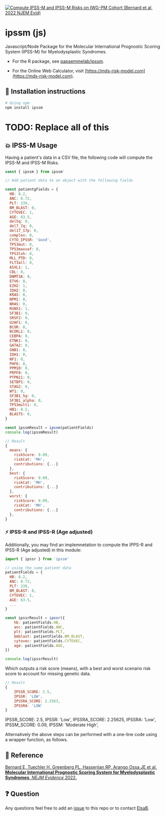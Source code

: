 <!-- badges: start -->
[![Compute IPSS-M and IPSS-M Risks on IWG-PM Cohort (Bernard et al, 2022 NJEM Evid)](https://github.com/papaemmelab/ipssm-js/actions/workflows/risk-scores-test.yml/badge.svg)](https://github.com/papaemmelab/ipssm-js/actions/workflows/risk-scores-test.yml)
<!-- badges: end -->

# ipssm (js)

Javascript/Node Package for the Molecular International Prognostic Scoring System (IPSS-M) for Myelodysplastic Syndromes.

- For the R package, see [papaemmelab/ipssm](https://github.com/papaemmelab/ipssm).

- For the Online Web Calculator, visit [https://mds-risk-model.com](https://mds-risk-model.com).

## :rocket: Installation instructions

```bash
# Using npm
npm install ipssm
```

# TODO: Replace all of this

## :boom: IPSS-M Usage

Having a patient's data in a CSV file, the following code will compute the IPSS-M and IPSS-M Risks.

```js
const { ipssm } from ipssm'

// Add patient data to an object with the following fields

const patientgFields = {
  HB: 8.2,
  ANC: 0.72,
  PLT: 239,
  BM_BLAST: 0,
  CYTOVEC: 1,
  AGE: 63.5,
  del5q: 0,
  del7_7q: 0,
  del17_17p: 0,
  complex: 0,
  CYTO_IPSSR: 'Good',
  TP53mut: 0,
  TP53maxvaf: 0,
  TP53loh: 0,
  MLL_PTD: 0,
  FLT3all: 0,
  ASXL1: 1,
  CBL: 0,
  DNMT3A: 0,
  ETV6: 0,
  EZH2: 1,
  IDH2: 0,
  KRAS: 0,
  NPM1: 0,
  NRAS: 0,
  RUNX1: 1,
  SF3B1: 0,
  SRSF2: 0,
  U2AF1: 0,
  BCOR: 0,
  BCORL1: 0,
  CEBPA: 0,
  ETNK1: 0,
  GATA2: 0,
  GNB1: 0,
  IDH1: 0,
  NF1: 0,
  PHF6: 0,
  PPM1D: 0,
  PRPF8: 0,
  PTPN11: 0,
  SETBP1: 0,
  STAG2: 0,
  WT1: 0,
  SF3B1_5q: 0,
  SF3B1_alpha: 0,
  TP53multi: 0,
  HB1: 8.2,
  BLAST5: 0,
}

const ipssmResult = ipssm(patientFields)
console.log(ipssmResult)
```

```js
// Result
{
  means: {
    riskScore: 0.09,
    riskCat: 'MH',
    contributions: {...}
  },
  best: {
    riskScore: 0.09,
    riskCat: 'MH',
    contributions: {...}
  },
  worst: {
    riskScore: 0.09,
    riskCat: 'MH',
    contributions: {...}
  },
}
```

### :zap: IPSS-R and IPSS-R (Age adjusted)

Additionally, you may find an implemnetation to compute the IPPS-R and IPSS-R (Age adjusted) in this module:

```js
import { ipssr } from 'ipssm'

// using the same patient data
patientFields = {
  HB: 8.2,
  ANC: 0.72,
  PLT: 239,
  BM_BLAST: 0,
  CYTOVEC: 1,
  AGE: 63.5,
  ...
}

const ipssrResult = ipssr({
    hb: patientFields.HB,
    anc: patientFields.ANC,
    plt: patientFields.PLT,
    bmblast: patientFields.BM_BLAST,
    cytovec: patientFields.CYTOVEC,
    age: patientFields.AGE,
})

console.log(ipssrResult)
```

Which outputs a risk score (means), with a best and worst scenario risk score to account for missing genetic data.

```js
// Result
{
    IPSSR_SCORE: 2.5,
    IPSSR: 'LOW',
    IPSSRA_SCORE: 2.2563,
    IPSSRA: 'LOW'
}
```

  IPSSR_SCORE: 2.5,
  IPSSR: 'Low',
  IPSSRA_SCORE: 2.25625,
  IPSSRA: 'Low',
  IPSSM_SCORE: 0.09,
  IPSSM: 'Moderate High',

Alternatively the above steps can be performed with a one-line code using a wrapper function, as follows.

## :page_with_curl: Reference

[Bernard E, Tuechler H, Greenberg PL, Hasserjian RP, Arango Ossa JE et al. **Molecular International Prognostic Scoring System for Myelodysplastic Syndromes**, *NEJM Evidence* 2022.](https://evidence.nejm.org/doi/full/10.1056/EVIDoa2200008)

## :question: Question

Any questions feel free to add an [issue](https://github.com/ipssm-js/issues) to this repo or to contact [ElsaB](https://elsab.github.io/).
